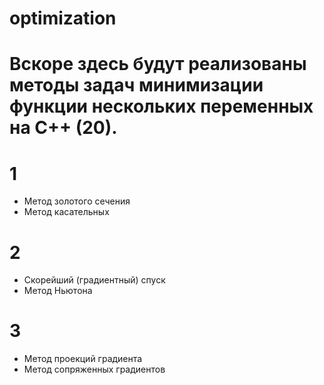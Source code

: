 # optimization
# Вскоре здесь будут реализованы методы задач минимизации функции нескольких переменных на C++ (20).

# 1
- Метод золотого сечения
- Метод касательных 
# 2
- Скорейший (градиентный) спуск
- Метод Ньютона
# 3
- Метод проекций градиента
- Метод сопряженных градиентов

